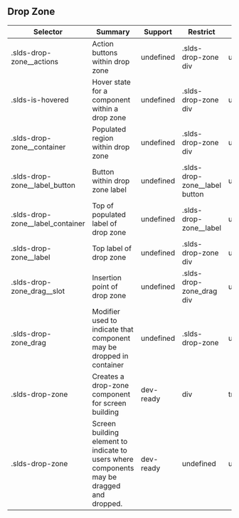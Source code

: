 

## Drop Zone

| Selector | Summary | Support | Restrict | Variant |
|-------|-------|-------|-------|-------|
| .slds-drop-zone__actions | Action buttons within drop zone | undefined | .slds-drop-zone div | undefined |
| .slds-is-hovered | Hover state for a component within a drop zone | undefined | .slds-drop-zone div | undefined |
| .slds-drop-zone__container | Populated region within drop zone | undefined | .slds-drop-zone div | undefined |
| .slds-drop-zone__label_button | Button within drop zone label | undefined | .slds-drop-zone__label button | undefined |
| .slds-drop-zone__label_container | Top of populated label of drop zone | undefined | .slds-drop-zone__label | undefined |
| .slds-drop-zone__label | Top label of drop zone | undefined | .slds-drop-zone div | undefined |
| .slds-drop-zone_drag__slot | Insertion point of drop zone | undefined | .slds-drop-zone_drag div | undefined |
| .slds-drop-zone_drag | Modifier used to indicate that component may be dropped in container | undefined | .slds-drop-zone | undefined |
| .slds-drop-zone | Creates a drop-zone component for screen building | dev-ready | div | true |
| .slds-drop-zone | Screen building element to indicate to users where components may be dragged and dropped. | dev-ready | undefined | undefined |